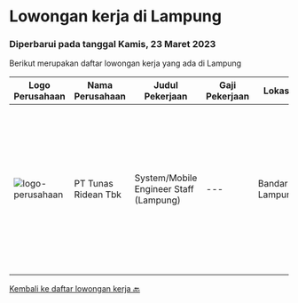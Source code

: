 
  # Lowongan kerja di Lampung

  ### Diperbarui pada tanggal Kamis, 23 Maret 2023

  Berikut merupakan daftar lowongan kerja yang ada di Lampung

  |Logo Perusahaan | Nama Perusahaan | Judul Pekerjaan | Gaji Pekerjaan | Lokasi | Deskripsi | Tanggal diunggah | Pranala |
  | -------------- | --------------- | --------------- | --------- | --------- | -------------- | ------- | ----------- |
  |![logo-perusahaan](https://image-service-cdn.seek.com.au/bfa0499587c60523d092c92bf1eac2d3255c059c/ee4dce1061f3f616224767ad58cb2fc751b8d2dc)|PT Tunas Ridean Tbk|System/Mobile Engineer Staff (Lampung)|---|Bandar Lampung|Deskripsi Pekerjaan :  Membangun Aplikasi Mobile, IT Product &amp; Services sesuai dengan kualitas standar dapat digunakan oleh seluruh user &amp;...|Jumat, 03 Maret 2023|https://www.jobstreet.co.id/id/job/system-mobile-engineer-staff-lampung-4248267?token=0~826c29bb-2021-41db-a3e7-b0d2fcbe45f9&sectionRank=1&jobId=jobstreet-id-job-4248267|


  [Kembali ke daftar lowongan kerja 🔙](../README.md#daftar-lowongan-kerja)
  